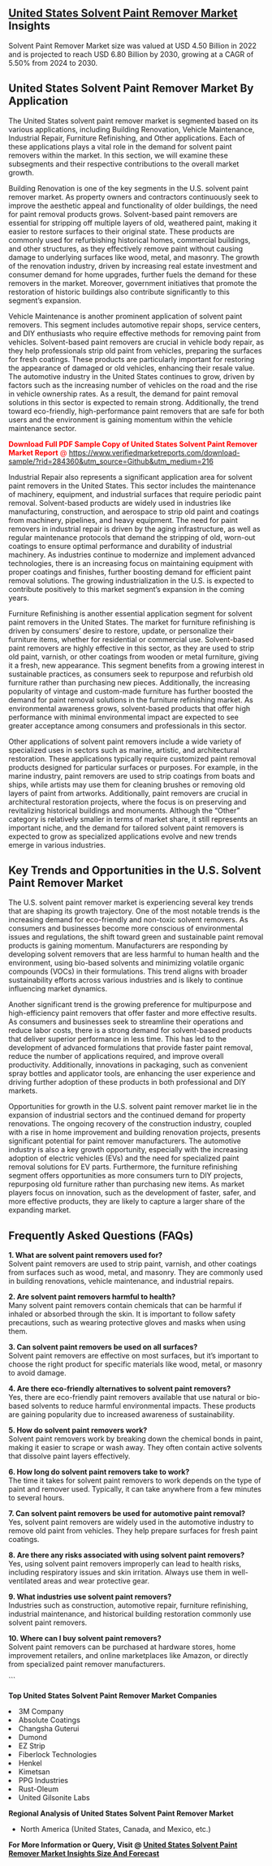 <h2><a href="https://www.verifiedmarketreports.com/download-sample/?rid=284360&amp;utm_source=Github&amp;utm_medium=216" target="_blank">United States Solvent Paint Remover Market</a> Insights</h2><p>Solvent Paint Remover Market size was valued at USD 4.50 Billion in 2022 and is projected to reach USD 6.80 Billion by 2030, growing at a CAGR of 5.50% from 2024 to 2030.</p><p><h2>United States Solvent Paint Remover Market By Application</h2>The United States solvent paint remover market is segmented based on its various applications, including Building Renovation, Vehicle Maintenance, Industrial Repair, Furniture Refinishing, and Other applications. Each of these applications plays a vital role in the demand for solvent paint removers within the market. In this section, we will examine these subsegments and their respective contributions to the overall market growth.<p>Building Renovation is one of the key segments in the U.S. solvent paint remover market. As property owners and contractors continuously seek to improve the aesthetic appeal and functionality of older buildings, the need for paint removal products grows. Solvent-based paint removers are essential for stripping off multiple layers of old, weathered paint, making it easier to restore surfaces to their original state. These products are commonly used for refurbishing historical homes, commercial buildings, and other structures, as they effectively remove paint without causing damage to underlying surfaces like wood, metal, and masonry. The growth of the renovation industry, driven by increasing real estate investment and consumer demand for home upgrades, further fuels the demand for these removers in the market. Moreover, government initiatives that promote the restoration of historic buildings also contribute significantly to this segment’s expansion.</p><p>Vehicle Maintenance is another prominent application of solvent paint removers. This segment includes automotive repair shops, service centers, and DIY enthusiasts who require effective methods for removing paint from vehicles. Solvent-based paint removers are crucial in vehicle body repair, as they help professionals strip old paint from vehicles, preparing the surfaces for fresh coatings. These products are particularly important for restoring the appearance of damaged or old vehicles, enhancing their resale value. The automotive industry in the United States continues to grow, driven by factors such as the increasing number of vehicles on the road and the rise in vehicle ownership rates. As a result, the demand for paint removal solutions in this sector is expected to remain strong. Additionally, the trend toward eco-friendly, high-performance paint removers that are safe for both users and the environment is gaining momentum within the vehicle maintenance sector.</p><p><p><span class=""><span style="color: #ff0000;"><strong>Download Full PDF Sample Copy of United States Solvent Paint Remover Market Report</strong> @ </span><a href="https://www.verifiedmarketreports.com/download-sample/?rid=284360&amp;utm_source=Github&amp;utm_medium=216" target="_blank">https://www.verifiedmarketreports.com/download-sample/?rid=284360&amp;utm_source=Github&amp;utm_medium=216</a></span></p></p><p>Industrial Repair also represents a significant application area for solvent paint removers in the United States. This sector includes the maintenance of machinery, equipment, and industrial surfaces that require periodic paint removal. Solvent-based products are widely used in industries like manufacturing, construction, and aerospace to strip old paint and coatings from machinery, pipelines, and heavy equipment. The need for paint removers in industrial repair is driven by the aging infrastructure, as well as regular maintenance protocols that demand the stripping of old, worn-out coatings to ensure optimal performance and durability of industrial machinery. As industries continue to modernize and implement advanced technologies, there is an increasing focus on maintaining equipment with proper coatings and finishes, further boosting demand for efficient paint removal solutions. The growing industrialization in the U.S. is expected to contribute positively to this market segment’s expansion in the coming years.</p><p>Furniture Refinishing is another essential application segment for solvent paint removers in the United States. The market for furniture refinishing is driven by consumers’ desire to restore, update, or personalize their furniture items, whether for residential or commercial use. Solvent-based paint removers are highly effective in this sector, as they are used to strip old paint, varnish, or other coatings from wooden or metal furniture, giving it a fresh, new appearance. This segment benefits from a growing interest in sustainable practices, as consumers seek to repurpose and refurbish old furniture rather than purchasing new pieces. Additionally, the increasing popularity of vintage and custom-made furniture has further boosted the demand for paint removal solutions in the furniture refinishing market. As environmental awareness grows, solvent-based products that offer high performance with minimal environmental impact are expected to see greater acceptance among consumers and professionals in this sector.</p><p>Other applications of solvent paint removers include a wide variety of specialized uses in sectors such as marine, artistic, and architectural restoration. These applications typically require customized paint removal products designed for particular surfaces or purposes. For example, in the marine industry, paint removers are used to strip coatings from boats and ships, while artists may use them for cleaning brushes or removing old layers of paint from artworks. Additionally, paint removers are crucial in architectural restoration projects, where the focus is on preserving and revitalizing historical buildings and monuments. Although the “Other” category is relatively smaller in terms of market share, it still represents an important niche, and the demand for tailored solvent paint removers is expected to grow as specialized applications evolve and new trends emerge in various industries.</p><h2>Key Trends and Opportunities in the U.S. Solvent Paint Remover Market</h2><p>The U.S. solvent paint remover market is experiencing several key trends that are shaping its growth trajectory. One of the most notable trends is the increasing demand for eco-friendly and non-toxic solvent removers. As consumers and businesses become more conscious of environmental issues and regulations, the shift toward green and sustainable paint removal products is gaining momentum. Manufacturers are responding by developing solvent removers that are less harmful to human health and the environment, using bio-based solvents and minimizing volatile organic compounds (VOCs) in their formulations. This trend aligns with broader sustainability efforts across various industries and is likely to continue influencing market dynamics.</p><p>Another significant trend is the growing preference for multipurpose and high-efficiency paint removers that offer faster and more effective results. As consumers and businesses seek to streamline their operations and reduce labor costs, there is a strong demand for solvent-based products that deliver superior performance in less time. This has led to the development of advanced formulations that provide faster paint removal, reduce the number of applications required, and improve overall productivity. Additionally, innovations in packaging, such as convenient spray bottles and applicator tools, are enhancing the user experience and driving further adoption of these products in both professional and DIY markets.</p><p>Opportunities for growth in the U.S. solvent paint remover market lie in the expansion of industrial sectors and the continued demand for property renovations. The ongoing recovery of the construction industry, coupled with a rise in home improvement and building renovation projects, presents significant potential for paint remover manufacturers. The automotive industry is also a key growth opportunity, especially with the increasing adoption of electric vehicles (EVs) and the need for specialized paint removal solutions for EV parts. Furthermore, the furniture refinishing segment offers opportunities as more consumers turn to DIY projects, repurposing old furniture rather than purchasing new items. As market players focus on innovation, such as the development of faster, safer, and more effective products, they are likely to capture a larger share of the expanding market.</p><h2>Frequently Asked Questions (FAQs)</h2><p><strong>1. What are solvent paint removers used for?</strong><br>Solvent paint removers are used to strip paint, varnish, and other coatings from surfaces such as wood, metal, and masonry. They are commonly used in building renovations, vehicle maintenance, and industrial repairs.</p><p><strong>2. Are solvent paint removers harmful to health?</strong><br>Many solvent paint removers contain chemicals that can be harmful if inhaled or absorbed through the skin. It is important to follow safety precautions, such as wearing protective gloves and masks when using them.</p><p><strong>3. Can solvent paint removers be used on all surfaces?</strong><br>Solvent paint removers are effective on most surfaces, but it’s important to choose the right product for specific materials like wood, metal, or masonry to avoid damage.</p><p><strong>4. Are there eco-friendly alternatives to solvent paint removers?</strong><br>Yes, there are eco-friendly paint removers available that use natural or bio-based solvents to reduce harmful environmental impacts. These products are gaining popularity due to increased awareness of sustainability.</p><p><strong>5. How do solvent paint removers work?</strong><br>Solvent paint removers work by breaking down the chemical bonds in paint, making it easier to scrape or wash away. They often contain active solvents that dissolve paint layers effectively.</p><p><strong>6. How long do solvent paint removers take to work?</strong><br>The time it takes for solvent paint removers to work depends on the type of paint and remover used. Typically, it can take anywhere from a few minutes to several hours.</p><p><strong>7. Can solvent paint removers be used for automotive paint removal?</strong><br>Yes, solvent paint removers are widely used in the automotive industry to remove old paint from vehicles. They help prepare surfaces for fresh paint coatings.</p><p><strong>8. Are there any risks associated with using solvent paint removers?</strong><br>Yes, using solvent paint removers improperly can lead to health risks, including respiratory issues and skin irritation. Always use them in well-ventilated areas and wear protective gear.</p><p><strong>9. What industries use solvent paint removers?</strong><br>Industries such as construction, automotive repair, furniture refinishing, industrial maintenance, and historical building restoration commonly use solvent paint removers.</p><p><strong>10. Where can I buy solvent paint removers?</strong><br>Solvent paint removers can be purchased at hardware stores, home improvement retailers, and online marketplaces like Amazon, or directly from specialized paint remover manufacturers.</p>```</p><p><strong>Top United States Solvent Paint Remover Market Companies</strong></p><div data-test-id=""><p><li>3M Company</li><li> Absolute Coatings</li><li> Changsha Guterui</li><li> Dumond</li><li> EZ Strip</li><li> Fiberlock Technologies</li><li> Henkel</li><li> Kimetsan</li><li> PPG Industries</li><li> Rust-Oleum</li><li> United Gilsonite Labs</li></p><div><strong>Regional Analysis of&nbsp;United States Solvent Paint Remover Market</strong></div><ul><li dir="ltr"><p dir="ltr">North America&nbsp;(United States, Canada, and Mexico, etc.)</p></li></ul><p><strong>For More Information or Query, Visit @&nbsp;</strong><strong><a href="https://www.verifiedmarketreports.com/product/solvent-paint-remover-market/?utm_source=Github&amp;utm_medium=216" target="_blank">United States Solvent Paint Remover Market Insights Size And Forecast</a></strong></p></div>
